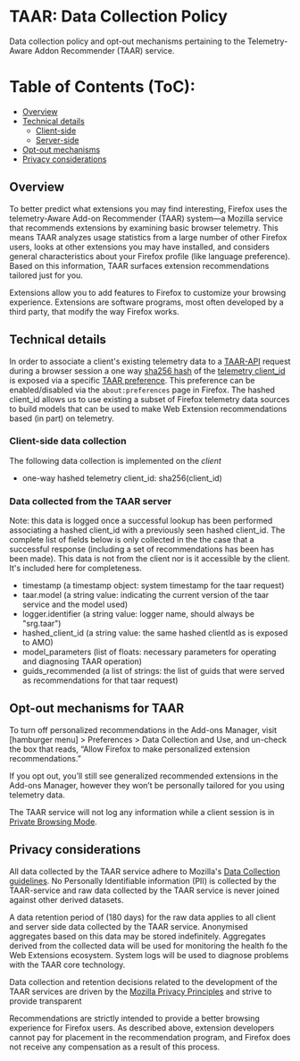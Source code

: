 # TAAR: Data Collection Policy
Data collection policy and opt-out mechanisms pertaining to the Telemetry-Aware Addon Recommender (TAAR) service.

Table of Contents (ToC):
===========================

* [Overview](#overview)
* [Technical details](#technical-details)
	* [Client-side](#client-side-data-collection)
	* [Server-side](#data-collected-from-the-taar-server)
* [Opt-out mechanisms](#opt-out-mechanisms-for-taar)
* [Privacy considerations](#privacy-considerations)

## Overview
To better predict what extensions you may find interesting, Firefox uses the telemetry-Aware Add-on Recommender (TAAR) system—a Mozilla service that recommends extensions by examining basic browser telemetry. This means TAAR analyzes usage statistics from a large number of other Firefox users, looks at other extensions you may have installed, and considers general characteristics about your Firefox profile (like language preference). Based on this information, TAAR surfaces extension recommendations tailored just for you. 

Extensions allow you to add features to Firefox to customize your browsing experience. Extensions are software programs, most often developed by a third party, that modify the way Firefox works.

## Technical details
In order to associate a client's existing telemetry data to a [TAAR-API](https://github.com/mozilla/taar-api) request during a browser session a one way [sha256 hash](https://en.wikipedia.org/wiki/SHA-2) of the [telemetry client_id](https://firefox-source-docs.mozilla.org/toolkit/components/telemetry/telemetry/data/common-ping.html) is exposed via a specific [TAAR preference](https://bugzilla.mozilla.org/show_bug.cgi?id=1499470). This preference can be enabled/disabled via the `about:preferences` page in Firefox. The hashed client_id allows us to use existing a subset of Firefox telemetry data sources to build models that can be used to make Web Extension recommendations based (in part) on telemetry.

### Client-side data collection
The following data collection is implemented on the _client_

* one-way hashed telemetry client_id: sha256(client_id)

### Data collected from the TAAR server
Note: this data is logged once a successful lookup has been performed associating a hashed client_id with a previously seen hashed client_id. The complete list of fields below is only collected in the the case that a successful response (including a set of recommendations has been has been made). This data is not from the client nor is it accessible by the client. It's included here for completeness.

* timestamp (a timestamp object: system timestamp for the taar request)
* taar.model (a string value: indicating the current version of the taar service and the model used)
* logger.identifier (a string value: logger name, should always be "srg.taar")
* hashed_client_id (a string value: the same hashed clientId as is exposed to AMO)
* model_parameters (list of floats: necessary parameters for operating and diagnosing TAAR operation)
* guids_recommended (a list of strings: the list of guids that were served as recommendations for that taar request)

## Opt-out mechanisms for TAAR
To turn off personalized recommendations in the Add-ons Manager, visit [hamburger menu] > Preferences  > Data Collection and Use, and un-check the box that reads, “Allow Firefox to make personalized extension recommendations.”

If you opt out, you’ll still see generalized recommended extensions in the Add-ons Manager, however they won’t be personally tailored for you using telemetry data. 

The TAAR service will not log any information while a client session is in [Private Browsing Mode](https://support.mozilla.org/en-US/kb/private-browsing-use-firefox-without-history).

## Privacy considerations
All data collected by the TAAR service adhere to Mozilla's [Data Collection guidelines](https://wiki.mozilla.org/Firefox/Data_Collection). No Personally Identifiable information (PII) is collected by the TAAR-service and raw data collected by the TAAR service is never joined against other derived datasets. 

A data retention period of (180 days) for the raw data applies to all client and server side data collected by the TAAR service. Anonymised aggregates based on this data may be stored indefinitely. Aggregates derived from the collected data will be used for monitoring the health fo the Web Extensions ecosystem. System logs will be used to diagnose problems with the TAAR core technology. 

Data collection and retention decisions related to the development of the TAAR services are driven by the [Mozilla Privacy Principles](https://www.mozilla.org/en-US/privacy/principles/) and strive to provide transparent 

Recommendations are strictly intended to provide a better browsing experience for Firefox users. As described above, extension developers cannot pay for placement in the recommendation program, and Firefox does not receive any compensation as a result of this process.
